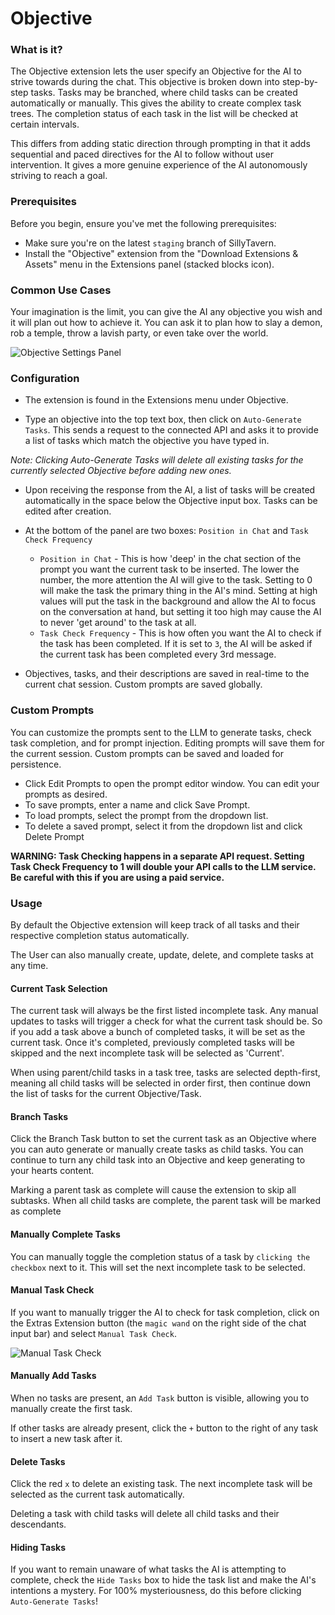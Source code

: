# Objective

### What is it?

The Objective extension lets the user specify an Objective for the AI to strive towards during the chat. This objective is broken down into step-by-step tasks. Tasks may be branched, where child tasks can be created automatically or manually. This gives the ability to create complex task trees. The completion status of each task in the list will be checked at certain intervals.

This differs from adding static direction through prompting in that it adds sequential and paced directives for the AI to follow without user intervention. It gives a more genuine experience of the AI autonomously striving to reach a goal.

### Prerequisites

Before you begin, ensure you've met the following prerequisites:

- Make sure you're on the latest `staging` branch of SillyTavern.
- Install the "Objective" extension from the "Download Extensions & Assets" menu in the Extensions panel (stacked blocks icon).

### Common Use Cases

Your imagination is the limit, you can give the AI any objective you wish and it will plan out how to achieve it. You can ask it to plan how to slay a demon, rob a temple, throw a lavish party, or even take over the world.

![Objective Settings Panel](https://files.catbox.moe/kg9xfa.png)

### Configuration

- The extension is found in the Extensions menu under Objective.

- Type an objective into the top text box, then click on `Auto-Generate Tasks`. This sends a request to the connected API and asks it to provide  a list of tasks which match the objective you have typed in.

*Note: Clicking Auto-Generate Tasks will delete all existing tasks for the currently selected Objective before adding new ones.*

- Upon receiving the response from the AI, a list of tasks will be created automatically in the space below the Objective input box. Tasks can be edited after creation.

- At the bottom of the panel are two boxes: `Position in Chat` and `Task Check Frequency`
  - `Position in Chat` - This is how 'deep' in the chat section of the prompt you want the current task to be inserted. The lower the number, the more attention the AI will give to the task. Setting to 0 will make the task the primary thing in the AI's mind. Setting at high values will put the task in the background and allow the AI to focus on the conversation at hand, but setting it too high may cause the AI to never 'get around' to the task at all.
  - `Task Check Frequency` - This is how often you want the AI to check if the task has been completed. If it is set to `3`, the AI will be asked if the current task has been completed every 3rd message.

-  Objectives, tasks, and their descriptions are saved in real-time to the current chat session. Custom prompts are saved globally.

### Custom Prompts
You can customize the prompts sent to the LLM to generate tasks, check task completion, and for prompt injection. Editing prompts will save them for the current session. Custom prompts can be saved and loaded for persistence.

- Click Edit Prompts to open the prompt editor window. You can edit your prompts as desired.
- To save prompts, enter a name and click Save Prompt.
- To load prompts, select the prompt from the dropdown list.
- To delete a saved prompt, select it from the dropdown list and click Delete Prompt

**WARNING: Task Checking happens in a separate API request. Setting Task Check Frequency to 1 will double your API calls to the LLM service. Be careful with this if you are using a paid service.**

### Usage

By default the Objective extension will keep track of all tasks and their respective completion status automatically.

The User can also manually create, update, delete, and complete tasks at any time.


#### Current Task Selection

The current task will always be the first listed incomplete task. Any manual updates to tasks will trigger a check for what the current task should be. So if you add a task above a bunch of completed tasks, it will be set as the current task. Once it's completed, previously completed tasks will be skipped and the next incomplete task will be selected as 'Current'.

When using parent/child tasks in a task tree, tasks are selected depth-first, meaning all child tasks will be selected in order first, then continue down the list of tasks for the current Objective/Task.

#### Branch Tasks

Click the Branch Task button to set the current task as an Objective where you can auto generate or manually create tasks as child tasks. You can continue to turn any child task into an Objective and keep generating to your hearts content.

Marking a parent task as complete will cause the extension to skip all subtasks. When all child tasks are complete, the parent task will be marked as complete

#### Manually Complete Tasks

You can manually toggle the completion status of a task by `clicking the checkbox` next to it. This will set the next incomplete task to be selected.

#### Manual Task Check

If you want to manually trigger the AI to check for task completion, click on the Extras Extension button (the `magic wand` on the right side of the chat input bar) and select `Manual Task Check`.

![Manual Task Check](https://files.catbox.moe/h5xpnj.png)

#### Manually Add Tasks

When no tasks are present, an `Add Task` button is visible, allowing you to manually create the first task.

If other tasks are already present, click the `+` button to the right of any task to insert a new task after it.

#### Delete Tasks

Click the red `x` to delete an existing task. The next incomplete task will be selected as the current task automatically.

Deleting a task with child tasks will delete all child tasks and their descendants. 

#### Hiding Tasks

If you want to remain unaware of what tasks the AI is attempting to complete, check the `Hide Tasks` box to hide the task list and make the AI's intentions a mystery. For 100% mysteriousness, do this before clicking `Auto-Generate Tasks`!
